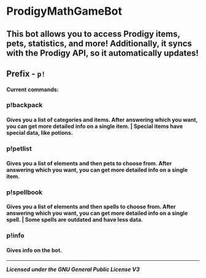 ﻿# ProdigyMathGameBot
## This bot allows you to access Prodigy items, pets, statistics, and more! Additionally, it syncs with the Prodigy API, so it automatically updates!
Prefix - `p!`
---------
#### Current commands:
### p!backpack
#### Gives you a list of categories and items. After answering which you want, you can get more detailed info on a single item. | Special items have special data, like potions.
### p!petlist
#### Gives you a list of elements and then pets to choose from. After answering which you want, you can get more detailed info on a single item.
### p!spellbook
#### Gives you a list of elements and then spells to choose from. After answering which you want, you can get more detailed info on a single spell. | Some spells are outdated and have less data.
### p!info
#### Gives info on the bot.

----

***Licensed under the GNU General Public License V3***

